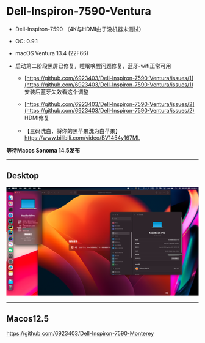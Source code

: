 # Dell-Inspiron-7590-Ventura

- Dell-Inspiron-7590 （4K与HDMI由于没机器未测试）
 
- OC: 0.9.1
 
- macOS Ventura 13.4 (22F66)
 
- 启动第二阶段黑屏已修复，睡眠唤醒问题修复，蓝牙-wifi正常可用
 
  - [https://github.com/6923403/Dell-Inspiron-7590-Ventura/issues/1](https://github.com/6923403/Dell-Inspiron-7590-Ventura/issues/1) 安装后蓝牙失效看这个调整
   
  - [https://github.com/6923403/Dell-Inspiron-7590-Ventura/issues/2](https://github.com/6923403/Dell-Inspiron-7590-Ventura/issues/2) HDMI修复
 
  - 【三码洗白，将你的黑苹果洗为白苹果】 https://www.bilibili.com/video/BV1454y167ML

**等待Macos Sonoma 14.5发布**

---

## Desktop

![dk](./img/dk.png)

---

## Macos12.5 

https://github.com/6923403/Dell-Inspiron-7590-Monterey

